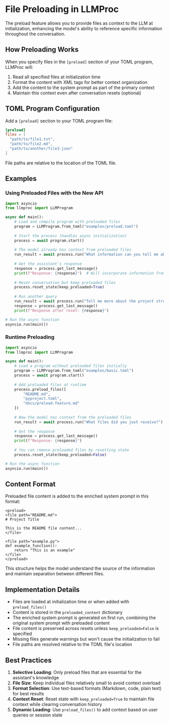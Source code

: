 # File Preloading in LLMProc

The preload feature allows you to provide files as context to the LLM at initialization, enhancing the model's ability to reference specific information throughout the conversation.

## How Preloading Works

When you specify files in the `[preload]` section of your TOML program, LLMProc will:

1. Read all specified files at initialization time
2. Format the content with XML tags for better context organization
3. Add the content to the system prompt as part of the primary context
4. Maintain this context even after conversation resets (optional)

## TOML Program Configuration

Add a `[preload]` section to your TOML program file:

```toml
[preload]
files = [
  "path/to/file1.txt",
  "path/to/file2.md",
  "path/to/another/file3.json"
]
```

File paths are relative to the location of the TOML file.

## Examples

### Using Preloaded Files with the New API

```python
import asyncio
from llmproc import LLMProgram

async def main():
    # Load and compile program with preloaded files
    program = LLMProgram.from_toml("examples/preload.toml")
    
    # Start the process (handles async initialization)
    process = await program.start()
    
    # The model already has context from preloaded files
    run_result = await process.run("What information can you tell me about the project?")
    
    # Get the assistant's response
    response = process.get_last_message()
    print(f"Response: {response}")  # Will incorporate information from preloaded files
    
    # Reset conversation but keep preloaded files
    process.reset_state(keep_preloaded=True)
    
    # Run another query
    run_result = await process.run("Tell me more about the project structure")
    response = process.get_last_message()
    print(f"Response after reset: {response}")

# Run the async function
asyncio.run(main())
```

### Runtime Preloading

```python
import asyncio
from llmproc import LLMProgram

async def main():
    # Load a program without preloaded files initially
    program = LLMProgram.from_toml("examples/basic.toml")
    process = await program.start()
    
    # Add preloaded files at runtime
    process.preload_files([
        "README.md",
        "pyproject.toml",
        "docs/preload-feature.md"
    ])
    
    # Now the model has context from the preloaded files
    run_result = await process.run("What files did you just receive?")
    
    # Get the response
    response = process.get_last_message()
    print(f"Response: {response}")
    
    # You can remove preloaded files by resetting state
    process.reset_state(keep_preloaded=False)

# Run the async function
asyncio.run(main())
```

## Content Format

Preloaded file content is added to the enriched system prompt in this format:

```
<preload>
<file path="README.md">
# Project Title

This is the README file content...
</file>

<file path="example.py">
def example_function():
    return "This is an example"
</file>
</preload>
```

This structure helps the model understand the source of the information and maintain separation between different files.

## Implementation Details

- Files are loaded at initialization time or when added with `preload_files()`
- Content is stored in the `preloaded_content` dictionary
- The enriched system prompt is generated on first run, combining the original system prompt with preloaded content
- File content is preserved across resets unless `keep_preloaded=False` is specified
- Missing files generate warnings but won't cause the initialization to fail
- File paths are resolved relative to the TOML file's location

## Best Practices

1. **Selective Loading**: Only preload files that are essential for the assistant's knowledge
2. **File Size**: Keep individual files relatively small to avoid context overload
3. **Format Selection**: Use text-based formats (Markdown, code, plain text) for best results
4. **Context Reset**: Reset state with `keep_preloaded=True` to maintain file context while clearing conversation history
5. **Dynamic Loading**: Use `preload_files()` to add context based on user queries or session state